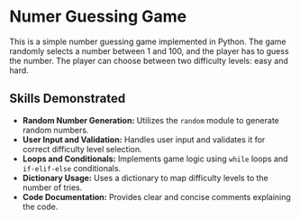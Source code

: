 # Numer Guessing Game
This is a simple number guessing game implemented in Python. The game randomly selects a number between 1 and 100, and the player has to guess the number. The player can choose between two difficulty levels: easy and hard.

## Skills Demonstrated

- **Random Number Generation:** Utilizes the `random` module to generate random numbers.
- **User Input and Validation:** Handles user input and validates it for correct difficulty level selection.
- **Loops and Conditionals:** Implements game logic using `while` loops and `if-elif-else` conditionals.
- **Dictionary Usage:** Uses a dictionary to map difficulty levels to the number of tries.
- **Code Documentation:** Provides clear and concise comments explaining the code.
